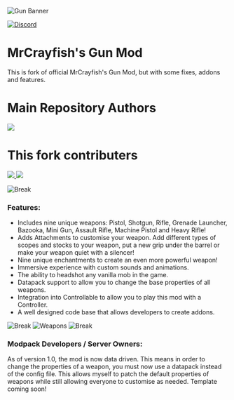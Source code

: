 ![Gun Banner](https://i.imgur.com/5FM6YR7.png)

[![Discord](https://img.shields.io/discord/336389026586165261?label=&color=2d2d2d&labelColor=dddddd&style=for-the-badge&logo=Discord&logoColor=902121)](https://discord.gg/mrcrayfish)

# MrCrayfish's Gun Mod

This is fork of official MrCrayfish's Gun Mod, but with some fixes, addons and features. 

# Main Repository Authors
<a href="https://github.com/MrCrayfish/MrCrayfishGunMod/graphs/contributors">
  <img src="https://contrib.rocks/image?repo=MrCrayfish/MrCrayfishGunMod" />
</a>

# This fork contributers
<a href="https://github.com/f1den/MrCrayfishGunMod/graphs/contributors">
  <img src="https://contrib.rocks/image?repo=f1den/MrCrayfishGunMod" />
  <img src="https://contrib.rocks/image?repo=Moon-404/forge-mixin-parchment-offline" />
</a>

![Break](https://i.imgur.com/NnYcCMD.png)

### Features:
* Includes nine unique weapons: Pistol, Shotgun, Rifle, Grenade Launcher, Bazooka, Mini Gun, Assault Rifle, Machine Pistol and Heavy Rifle!
* Adds Attachments to customise your weapon. Add different types of scopes and stocks to your weapon, put a new grip under the barrel or make your weapon quiet with a silencer!
* Nine unique enchantments to create an even more powerful weapon!
* Immersive experience with custom sounds and animations.
* The ability to headshot any vanilla mob in the game.
* Datapack support to allow you to change the base properties of all weapons.
* Integration into Controllable to allow you to play this mod with a Controller.
* A well designed code base that allows developers to create addons.

![Break](https://i.imgur.com/NnYcCMD.png)
![Weapons](https://i.imgur.com/BmBkvm4.png)
![Break](https://i.imgur.com/NnYcCMD.png)

### Modpack Developers / Server Owners:
As of version 1.0, the mod is now data driven. This means in order to change the properties of a weapon, you must now use a datapack instead of the config file. This allows myself to patch the default properties of weapons while still allowing everyone to customise as needed. Template coming soon!
